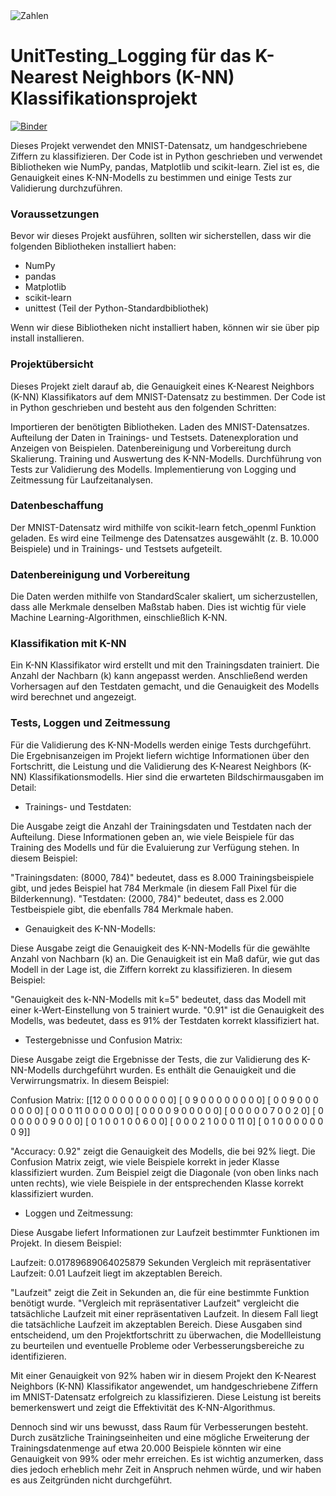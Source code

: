 <img alt="Zahlen" src="https://www.researchgate.net/profile/Ibrahim-Adeyanju/publication/259563038/figure/fig2/AS:667834187255821@1536235486928/Example-of-digit-images-from-the-MNIST-dataset.png">

# UnitTesting_Logging für das K-Nearest Neighbors (K-NN) Klassifikationsprojekt
[![Binder](https://mybinder.org/badge_logo.svg)](https://mybinder.org/v2/gh/beckceline/UnitTesting_Logging/HEAD)

Dieses Projekt verwendet den MNIST-Datensatz, um handgeschriebene Ziffern zu klassifizieren. Der Code ist in Python geschrieben und verwendet Bibliotheken wie NumPy, pandas, Matplotlib und scikit-learn. Ziel ist es, die Genauigkeit eines K-NN-Modells zu bestimmen und einige Tests zur Validierung durchzuführen.

### Voraussetzungen<a name="voraussetzungen"></a>
Bevor wir dieses Projekt ausführen, sollten wir sicherstellen, dass wir die folgenden Bibliotheken installiert haben:

- NumPy
- pandas
- Matplotlib
- scikit-learn
- unittest (Teil der Python-Standardbibliothek)

Wenn wir diese Bibliotheken nicht installiert haben, können wir sie über pip install <bibliotheksname> installieren.

### Projektübersicht
Dieses Projekt zielt darauf ab, die Genauigkeit eines K-Nearest Neighbors (K-NN) Klassifikators auf dem MNIST-Datensatz zu bestimmen. Der Code ist in Python geschrieben und besteht aus den folgenden Schritten:

Importieren der benötigten Bibliotheken.
Laden des MNIST-Datensatzes.
Aufteilung der Daten in Trainings- und Testsets.
Datenexploration und Anzeigen von Beispielen.
Datenbereinigung und Vorbereitung durch Skalierung.
Training und Auswertung des K-NN-Modells.
Durchführung von Tests zur Validierung des Modells.
Implementierung von Logging und Zeitmessung für Laufzeitanalysen.

### Datenbeschaffung
Der MNIST-Datensatz wird mithilfe von scikit-learn fetch_openml Funktion geladen. Es wird eine Teilmenge des Datensatzes ausgewählt (z. B. 10.000 Beispiele) und in Trainings- und Testsets aufgeteilt.

### Datenbereinigung und Vorbereitung
Die Daten werden mithilfe von StandardScaler skaliert, um sicherzustellen, dass alle Merkmale denselben Maßstab haben. Dies ist wichtig für viele Machine Learning-Algorithmen, einschließlich K-NN.

### Klassifikation mit K-NN
Ein K-NN Klassifikator wird erstellt und mit den Trainingsdaten trainiert. Die Anzahl der Nachbarn (k) kann angepasst werden. Anschließend werden Vorhersagen auf den Testdaten gemacht, und die Genauigkeit des Modells wird berechnet und angezeigt.

### Tests, Loggen und Zeitmessung
Für die Validierung des K-NN-Modells werden einige Tests durchgeführt. Die Ergebnisanzeigen im Projekt liefern wichtige Informationen über den Fortschritt, die Leistung und die Validierung des K-Nearest Neighbors (K-NN) Klassifikationsmodells. Hier sind die erwarteten Bildschirmausgaben im Detail:

- Trainings- und Testdaten:

Die Ausgabe zeigt die Anzahl der Trainingsdaten und Testdaten nach der Aufteilung. Diese Informationen geben an, wie viele Beispiele für das Training des Modells und für die Evaluierung zur Verfügung stehen. In diesem Beispiel:

"Trainingsdaten: (8000, 784)" bedeutet, dass es 8.000 Trainingsbeispiele gibt, und jedes Beispiel hat 784 Merkmale (in diesem Fall Pixel für die Bilderkennung).
"Testdaten: (2000, 784)" bedeutet, dass es 2.000 Testbeispiele gibt, die ebenfalls 784 Merkmale haben.

- Genauigkeit des K-NN-Modells:

Diese Ausgabe zeigt die Genauigkeit des K-NN-Modells für die gewählte Anzahl von Nachbarn (k) an. Die Genauigkeit ist ein Maß dafür, wie gut das Modell in der Lage ist, die Ziffern korrekt zu klassifizieren. In diesem Beispiel:

"Genauigkeit des k-NN-Modells mit k=5" bedeutet, dass das Modell mit einer k-Wert-Einstellung von 5 trainiert wurde.
"0.91" ist die Genauigkeit des Modells, was bedeutet, dass es 91% der Testdaten korrekt klassifiziert hat.

- Testergebnisse und Confusion Matrix:

Diese Ausgabe zeigt die Ergebnisse der Tests, die zur Validierung des K-NN-Modells durchgeführt wurden. Es enthält die Genauigkeit und die Verwirrungsmatrix. In diesem Beispiel:

Confusion Matrix:
[[12  0  0  0  0  0  0  0  0  0]
 [ 0  9  0  0  0  0  0  0  0  0]
 [ 0  0  9  0  0  0  0  0  0  0]
 [ 0  0  0 11  0  0  0  0  0  0]
 [ 0  0  0  0  9  0  0  0  0  0]
 [ 0  0  0  0  0  7  0  0  2  0]
 [ 0  0  0  0  0  0  9  0  0  0]
 [ 0  1  0  0  1  0  0  6  0  0]
 [ 0  0  0  2  1  0  0  0 11  0]
 [ 0  1  0  0  0  0  0  0  0  9]]
 
"Accuracy: 0.92" zeigt die Genauigkeit des Modells, die bei 92% liegt.
Die Confusion Matrix zeigt, wie viele Beispiele korrekt in jeder Klasse klassifiziert wurden. Zum Beispiel zeigt die Diagonale (von oben links nach unten rechts), wie viele Beispiele in der entsprechenden Klasse korrekt klassifiziert wurden.

- Loggen und Zeitmessung:

Diese Ausgabe liefert Informationen zur Laufzeit bestimmter Funktionen im Projekt. In diesem Beispiel:

Laufzeit: 0.01789689064025879 Sekunden
Vergleich mit repräsentativer Laufzeit: 0.01
Laufzeit liegt im akzeptablen Bereich.

"Laufzeit" zeigt die Zeit in Sekunden an, die für eine bestimmte Funktion benötigt wurde.
"Vergleich mit repräsentativer Laufzeit" vergleicht die tatsächliche Laufzeit mit einer repräsentativen Laufzeit. In diesem Fall liegt die tatsächliche Laufzeit im akzeptablen Bereich.
Diese Ausgaben sind entscheidend, um den Projektfortschritt zu überwachen, die Modellleistung zu beurteilen und eventuelle Probleme oder Verbesserungsbereiche zu identifizieren.

Mit einer Genauigkeit von 92% haben wir in diesem Projekt den K-Nearest Neighbors (K-NN) Klassifikator angewendet, um handgeschriebene Ziffern im MNIST-Datensatz erfolgreich zu klassifizieren. Diese Leistung ist bereits bemerkenswert und zeigt die Effektivität des K-NN-Algorithmus.

Dennoch sind wir uns bewusst, dass Raum für Verbesserungen besteht. Durch zusätzliche Trainingseinheiten und eine mögliche Erweiterung der Trainingsdatenmenge auf etwa 20.000 Beispiele könnten wir eine Genauigkeit von 99% oder mehr erreichen. Es ist wichtig anzumerken, dass dies jedoch erheblich mehr Zeit in Anspruch nehmen würde, und wir haben es aus Zeitgründen nicht durchgeführt.
